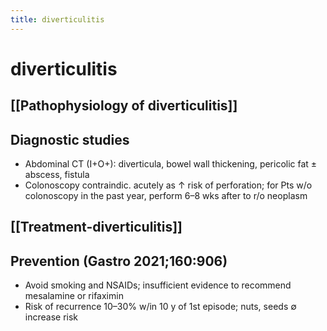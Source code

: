 ```yaml
---
title: diverticulitis
---
```

# diverticulitis


## [[Pathophysiology of diverticulitis]]
## Diagnostic studies

* Abdominal CT (I+O+): diverticula, bowel wall thickening, pericolic fat ± abscess, fistula
* Colonoscopy contraindic. acutely as ↑ risk of perforation; for Pts w/o colonoscopy in the past year, perform 6–8 wks after to r/o neoplasm

## [[Treatment-diverticulitis]] 

## Prevention (Gastro 2021;160:906)
* Avoid smoking and NSAIDs; insufficient evidence to recommend mesalamine or rifaximin
* Risk of recurrence 10–30% w/in 10 y of 1st episode; nuts, seeds ∅ increase risk
